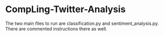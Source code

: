 # CompLing-Twitter-Analysis
The two main files to run are classification.py and sentiment_analysis.py. There are commented instructions there as well. 
